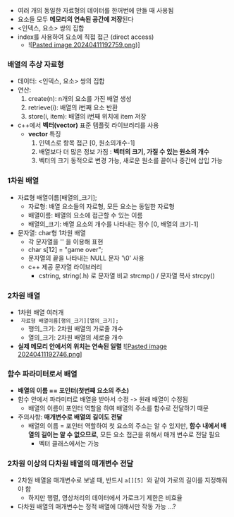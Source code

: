 - 여러 개의 동일한 자료형의 데이터를 한꺼번에 만들 때 사용됨 
- 요소들 모두 **메모리의 연속된 공간에 저장**된다 
- <인덱스, 요소> 쌍의 집합
- index를 사용하여 요소에 직접 접근 (direct access)
	-  ![[Pasted image 20240411192759.png](../Attached%20File/Pasted%20image%2020240411192746.png))]

### 배열의 추상 자료형
- 데이터: <인덱스, 요소> 쌍의 집합 
- 연산: 
	1. create(n): n개의 요소를 가진 배열 생성
	2. retrieve(i): 배열의 i번째 요소 반환
	3. store(i, item): 배열의 i번째 위치에 item 저장 
- c++에서 **벡터(vector)** 표준 템플릿 라이브러리를 사용
	- **vector** 특징
		1. 인덱스로 항목 접근 [0, 원소의개수-1]
		2. 배열보다 더 많은 정보 가짐 : **벡터의 크기, 가질 수 있는 원소의 개수** 
		3. 벡터의 크기 동적으로 변경 가능, 새로운 원소를 끝이나 중간에 삽입 가능 


### 1차원 배열 
- 자료형 배열이름[배열의_크기];
	- 자료형: 배열 요소들의 자료형, 모든 요소는 동일한 자료형
	- 배열이름: 배열의 요소에 접근할 수 있는 이름 
	- 배열의_크기: 배열 요소의 개수를 나타내는 정수 [0, 배열의 크기-1]
- 문자열: char형 1차원 배열 
	- 각 문자열을 '' 을 이용해 표현
	- char s[12] = "game over";
	- 문자열의 끝을 나타내는 NULL 문자 '\0' 사용 
	- c++ 제공 문자열 라이브러리
		- cstring, string(.h) 로 문자열 비교 strcmp() / 문자열 복사 strcpy()  

### 2차원 배열 
- 1차원 배열 여러개
- <code> 자료형 배열이름[행의_크기][열의_크기];</code>
	- 행의_크기: 2차원 배열의 가로줄 개수 
	- 열의_크기: 2차원 배열의 세로줄 개수 
- **실제 메모리 안에서의 위치는 연속된 일렬** 
	 ![[Pasted image 20240411192746.png](../Attached%20File/Pasted%20image%2020240411192746.png)]


### 함수 파라미터로서 배열 
-  **배열의 이름 == 포인터(첫번째 요소의 주소)**
- 함수 안에서 파라미터로 배열을 받아서 수정 -> 원래 배열이 수정됨 
	- 배열의 이름이 포인터 역할을 하여 배열의 주소를 함수로 전달하기 때문 
- 주의사항: **매개변수로 배열의 길이도 전달**
	- 배열의 이름 = 포인터 역할하여 첫 요소의 주소는 알 수 있지만, 
	  **함수 내에서 배열의 길이는 알 수 없으므로**, 
	  모든 요소 접근을 위해서 매개 변수로 전달 필요
	  - 벡터 클래스에서는 가능 
### 2차원 이상의 다차원 배열의 매개변수 전달 
- 2차원 배열을 매개변수로 보낼 때, 반드시 <code>a[][5] </code>와 같이 가로의 길이를 지정해줘야 함 
	- 하지만 행렬, 영상처리의 데이터에서 가로크기 제한은 비효율
- 다차원 배열의 매개변수는 정적 배열에 대해서만 작동 가능 ...? 






